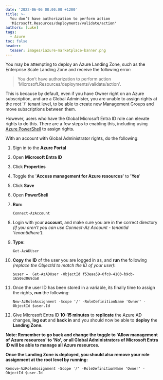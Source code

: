 ```yaml
---
date: '2022-06-06 00:00:00 +1200'
title: >-
  You don’t have authorization to perform action
  'Microsoft.Resources/deployments/validate/action'
authors: [Luke]
tags:
  - Azure
toc: false
header:
  teaser: images/iazure-marketplace-banner.png
---
```


You may be attempting to deploy an Azure Landing Zone, such as the Enterprise Scale Landing Zone and receive the following error:

> You don’t have authorization to perform action 'Microsoft.Resources/deployments/validate/action'.

This is because by default, even if you have Owner right on an Azure subscription, and are a Global Administer, you are unable to assign rights at the root '/' tenant level, to be able to create new Management Groups and move subscriptions between them.

However, users who have the Global Microsoft Entra ID role can elevate rights to do this.  There are a few steps to enabling this, including using [Azure PowerShell](https://learn.microsoft.com/en-us/powershell/azure/what-is-azure-powershell?WT.mc_id=AZ-MVP-5004796 "Azure PowerShell") to assign rights.

With an account with Global Administrator rights, do the following:

 1. Sign in to the **Azure Portal**
 2. Open **Microsoft Entra ID**
 3. Click **Properties**
 4. Toggle the '**Access management for Azure resources**' to '**Yes**'
 5. Click **Save**
 6. Open **PowerShell**
 7. **Run:**

        Connect-AzAccount
 8. Login with your **account**, and make sure you are in the correct directory _(if you aren't you can use Connect-Az Account - tenantid 'tenantidhere')_.
 9. **Type**:

        Get-AzADUser
10. **Copy** the **ID** of the user you are logged in as, and **run** the following _(replace the ObjectId to match the ID of your user)_:

        $user =  Get-AzADUser -ObjectId f53eaa59-0fc0-4103-b9cb-1650e3069da8
11. Once the user ID has been stored in a variable, its finally time to assign the rights, **run** the following:

        New-AzRoleAssignment -Scope '/' -RoleDefinitionName 'Owner' -ObjectId $user.Id
12. Give Microsoft Entra ID **10-15 minutes** to **replicate** the Azure AD changes, **log out** and **back in** and you should now be able to **deploy** the **Landing Zone**.

**Note: Remember to go back and change the toggle to 'Allow management of Azure resources' to 'No', or all Global Administrators of Microsoft Entra ID will be able to manage all Azure resources.**

**Once the Landing Zone is deployed, you should also remove your role assignment at the root level by running:**

    Remove-AzRoleAssignment -Scope '/' -RoleDefinitionName 'Owner' -ObjectId $user.Id
